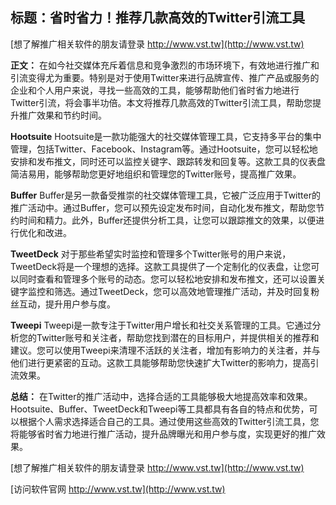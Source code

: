 ## **标题：省时省力！推荐几款高效的Twitter引流工具**

[想了解推广相关软件的朋友请登录 http://www.vst.tw](http://www.vst.tw)

**正文：**
在如今社交媒体充斥着信息和竞争激烈的市场环境下，有效地进行推广和引流变得尤为重要。特别是对于使用Twitter来进行品牌宣传、推广产品或服务的企业和个人用户来说，寻找一些高效的工具，能够帮助他们省时省力地进行Twitter引流，将会事半功倍。本文将推荐几款高效的Twitter引流工具，帮助您提升推广效果和节约时间。

**Hootsuite**
Hootsuite是一款功能强大的社交媒体管理工具，它支持多平台的集中管理，包括Twitter、Facebook、Instagram等。通过Hootsuite，您可以轻松地安排和发布推文，同时还可以监控关键字、跟踪转发和回复等。这款工具的仪表盘简洁易用，能够帮助您更好地组织和管理您的Twitter账号，提高推广效果。

**Buffer**
Buffer是另一款备受推崇的社交媒体管理工具，它被广泛应用于Twitter的推广活动中。通过Buffer，您可以预先设定发布时间，自动化发布推文，帮助您节约时间和精力。此外，Buffer还提供分析工具，让您可以跟踪推文的效果，以便进行优化和改进。

**TweetDeck**
对于那些希望实时监控和管理多个Twitter账号的用户来说，TweetDeck将是一个理想的选择。这款工具提供了一个定制化的仪表盘，让您可以同时查看和管理多个账号的动态。您可以轻松地安排和发布推文，还可以设置关键字监控和筛选。通过TweetDeck，您可以高效地管理推广活动，并及时回复粉丝互动，提升用户参与度。

**Tweepi**
Tweepi是一款专注于Twitter用户增长和社交关系管理的工具。它通过分析您的Twitter账号和关注者，帮助您找到潜在的目标用户，并提供相关的推荐和建议。您可以使用Tweepi来清理不活跃的关注者，增加有影响力的关注者，并与他们进行更紧密的互动。这款工具能够帮助您快速扩大Twitter的影响力，提高引流效果。

**总结：**
在Twitter的推广活动中，选择合适的工具能够极大地提高效率和效果。Hootsuite、Buffer、TweetDeck和Tweepi等工具都具有各自的特点和优势，可以根据个人需求选择适合自己的工具。通过使用这些高效的Twitter引流工具，您将能够省时省力地进行推广活动，提升品牌曝光和用户参与度，实现更好的推广效果。

[想了解推广相关软件的朋友请登录 http://www.vst.tw](http://www.vst.tw)


[访问软件官网 http://www.vst.tw](http://www.vst.tw)
